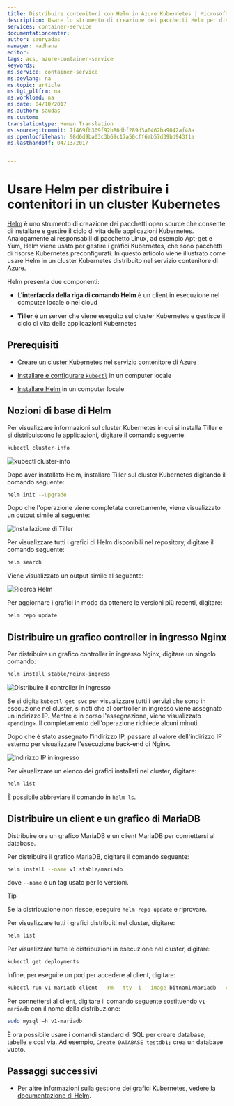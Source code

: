 ```yaml
---
title: Distribuire contenitori con Helm in Azure Kubernetes | Microsoft Docs
description: Usare lo strumento di creazione dei pacchetti Helm per distribuire i contenitori in un cluster Kubernetes nel servizio contenitore di Azure
services: container-service
documentationcenter: 
author: sauryadas
manager: madhana
editor: 
tags: acs, azure-container-service
keywords: 
ms.service: container-service
ms.devlang: na
ms.topic: article
ms.tgt_pltfrm: na
ms.workload: na
ms.date: 04/10/2017
ms.author: saudas
ms.custom: 
translationtype: Human Translation
ms.sourcegitcommit: 7f469fb309f92b86dbf289d3a0462ba9042af48a
ms.openlocfilehash: 98d6d9ba03c3b69c17a50cff6ab57d39bd943f1a
ms.lasthandoff: 04/13/2017


---
```

# <a name="use-helm-to-deploy-containers-on-a-kubernetes-cluster"></a>Usare Helm per distribuire i contenitori in un cluster Kubernetes 

[Helm](https://github.com/kubernetes/helm/) è uno strumento di creazione dei pacchetti open source che consente di installare e gestire il ciclo di vita delle applicazioni Kubernetes. Analogamente ai responsabili di pacchetto Linux, ad esempio Apt-get e Yum, Helm viene usato per gestire i grafici Kubernetes, che sono pacchetti di risorse Kubernetes preconfigurati. In questo articolo viene illustrato come usare Helm in un cluster Kubernetes distribuito nel servizio contenitore di Azure.

Helm presenta due componenti: 
* L'**interfaccia della riga di comando Helm** è un client in esecuzione nel computer locale o nel cloud  

* **Tiller** è un server che viene eseguito sul cluster Kubernetes e gestisce il ciclo di vita delle applicazioni Kubernetes 
 
## <a name="prerequisites"></a>Prerequisiti

* [Creare un cluster Kubernetes](container-service-kubernetes-walkthrough.md) nel servizio contenitore di Azure

* [Installare e configurare `kubectl`](container-service-connect.md) in un computer locale

* [Installare Helm](https://github.com/kubernetes/helm/blob/master/docs/install.md) in un computer locale

## <a name="helm-basics"></a>Nozioni di base di Helm 

Per visualizzare informazioni sul cluster Kubernetes in cui si installa Tiller e si distribuiscono le applicazioni, digitare il comando seguente:

```bash
kubectl cluster-info 
```
![kubectl cluster-info](media/container-service-kubernetes-helm/clusterinfo.png)
 
Dopo aver installato Helm, installare Tiller sul cluster Kubernetes digitando il comando seguente:

```bash
helm init --upgrade
```
Dopo che l'operazione viene completata correttamente, viene visualizzato un output simile al seguente:

![Installazione di Tiller](media/container-service-kubernetes-helm/tiller-install.png)
 
 
 
 
Per visualizzare tutti i grafici di Helm disponibili nel repository, digitare il comando seguente:

```bash 
helm search 
```

Viene visualizzato un output simile al seguente:

![Ricerca Helm](media/container-service-kubernetes-helm/helm-search.png)
 
Per aggiornare i grafici in modo da ottenere le versioni più recenti, digitare:

```bash 
helm repo update 
```
## <a name="deploy-an-nginx-ingress-controller-chart"></a>Distribuire un grafico controller in ingresso Nginx 
 
Per distribuire un grafico controller in ingresso Nginx, digitare un singolo comando:

```bash
helm install stable/nginx-ingress 
```
![Distribuire il controller in ingresso](media/container-service-kubernetes-helm/nginx-ingress.png)

Se si digita `kubectl get svc` per visualizzare tutti i servizi che sono in esecuzione nel cluster, si noti che al controller in ingresso viene assegnato un indirizzo IP. Mentre è in corso l'assegnazione, viene visualizzato `<pending>`. Il completamento dell'operazione richiede alcuni minuti. 

Dopo che è stato assegnato l'indirizzo IP, passare al valore dell'indirizzo IP esterno per visualizzare l'esecuzione back-end di Nginx. 
 
![Indirizzo IP in ingresso](media/container-service-kubernetes-helm/ingress-ip-address.png)


Per visualizzare un elenco dei grafici installati nel cluster, digitare:

```bash
helm list 
```

È possibile abbreviare il comando in `helm ls`.
 
 
 
 
## <a name="deploy-a-mariadb-chart-and-client"></a>Distribuire un client e un grafico di MariaDB

Distribuire ora un grafico MariaDB e un client MariaDB per connettersi al database.

Per distribuire il grafico MariaDB, digitare il comando seguente:

```bash
helm install --name v1 stable/mariadb
```

dove `--name` è un tag usato per le versioni.

> [!TIP]
> Se la distribuzione non riesce, eseguire `helm repo update` e riprovare.
>
 
 
Per visualizzare tutti i grafici distribuiti nel cluster, digitare:

```bash 
helm list
```
 
Per visualizzare tutte le distribuzioni in esecuzione nel cluster, digitare:

```bash
kubectl get deployments 
``` 
 
 
Infine, per eseguire un pod per accedere al client, digitare:

```bash
kubectl run v1-mariadb-client --rm --tty -i --image bitnami/mariadb --command -- bash  
``` 
 
 
Per connettersi al client, digitare il comando seguente sostituendo `v1-mariadb` con il nome della distribuzione:

```bash
sudo mysql –h v1-mariadb
```
 
 
È ora possibile usare i comandi standard di SQL per creare database, tabelle e così via. Ad esempio, `Create DATABASE testdb1;` crea un database vuoto. 
 
 
 
## <a name="next-steps"></a>Passaggi successivi

* Per altre informazioni sulla gestione dei grafici Kubernetes, vedere la [documentazione di Helm](https://github.com/kubernetes/helm/blob/master/docs/index.md). 


